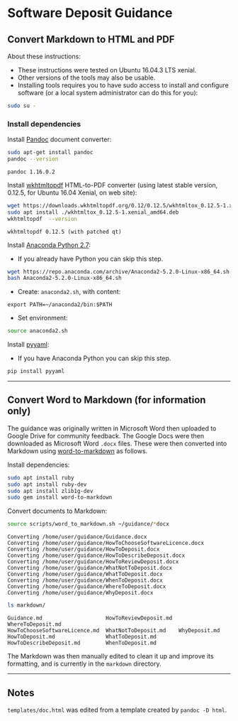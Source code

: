 # Software Deposit Guidance


## Convert Markdown to HTML and PDF

About these instructions:

* These instructions were tested on Ubuntu 16.04.3 LTS xenial.
* Other versions of the tools may also be usable.
* Installing tools requires you to have sudo access to install and configure software (or a local system administrator can do this for you):

```bash
sudo su -
```

### Install dependencies

Install [Pandoc](http://pandoc.org/) document converter:

```bash
sudo apt-get install pandoc
pandoc --version
```
```
pandoc 1.16.0.2
```

Install [wkhtmltopdf](http://wkhtmltopdf.org/) HTML-to-PDF converter (using latest stable version, 0.12.5, for Ubuntu 16.04 Xenial, on web site):

```bash
wget https://downloads.wkhtmltopdf.org/0.12/0.12.5/wkhtmltox_0.12.5-1.xenial_amd64.deb
sudo apt install ./wkhtmltox_0.12.5-1.xenial_amd64.deb 
wkhtmltopdf  --version
```
```
wkhtmltopdf 0.12.5 (with patched qt)
```

Install [Anaconda Python 2.7](https://www.anaconda.com):

* If you already have Python you can skip this step.

```bash
wget https://repo.anaconda.com/archive/Anaconda2-5.2.0-Linux-x86_64.sh
bash Anaconda2-5.2.0-Linux-x86_64.sh
```

* Create: `anaconda2.sh`, with content:

```
export PATH=~/anaconda2/bin:$PATH
```

* Set environment:

```bash
source anaconda2.sh
```

Install [pyyaml](https://pyyaml.org/):

* If you have Anaconda Python you can skip this step.

```bash
pip install pyyaml
```

---

## Convert Word to Markdown (for information only)

The guidance was originally written in Microsoft Word then uploaded to Google Drive for community feedback. The Google Docs were then downloaded as Microsoft Word `.docx` files. These were then converted into Markdown using [word-to-markdown](https://github.com/benbalter/word-to-markdown) as follows.

Install dependencies:

```bash
sudo apt install ruby
sudo apt install ruby-dev
sudo apt install zlib1g-dev
sudo gem install word-to-markdown
```

Convert documents to Markdown:

```bash
source scripts/word_to_markdown.sh ~/guidance/*docx
```
```
Converting /home/user/guidance/Guidance.docx
Converting /home/user/guidance/HowToChooseSoftwareLicence.docx
Converting /home/user/guidance/HowToDeposit.docx
Converting /home/user/guidance/HowToDescribeDeposit.docx
Converting /home/user/guidance/HowToReviewDeposit.docx
Converting /home/user/guidance/WhatNotToDeposit.docx
Converting /home/user/guidance/WhatToDeposit.docx
Converting /home/user/guidance/WhenToDeposit.docx
Converting /home/user/guidance/WhereToDeposit.docx
Converting /home/user/guidance/WhyDeposit.docx
```
```bash
ls markdown/
```
```
Guidance.md                    HowToReviewDeposit.md  WhereToDeposit.md
HowToChooseSoftwareLicence.md  WhatNotToDeposit.md    WhyDeposit.md
HowToDeposit.md                WhatToDeposit.md
HowToDescribeDeposit.md        WhenToDeposit.md
```

The Markdown was then manually edited to clean it up and improve its formatting, and is currently in the `markdown` directory.

---

## Notes

`templates/doc.html` was edited from a template created by `pandoc -D html`.
